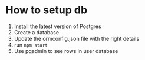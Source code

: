 # How to setup db

1. Install the latest version of Postgres
2. Create a database
3. Update the ormconfig.json file with the right details
4. run `npm start`
5. Use pgadmin to see rows in user database